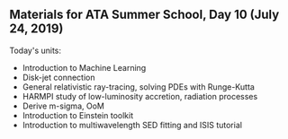 ## Materials for ATA Summer School, Day 10 (July 24, 2019)

Today's units:

* Introduction to Machine Learning
* Disk-jet connection
* General relativistic ray-tracing, solving PDEs with Runge-Kutta
* HARMPI study of low-luminosity accretion, radiation processes
* Derive m-sigma, OoM
* Introduction to Einstein toolkit
* Introduction to multiwavelength SED fitting and ISIS tutorial

